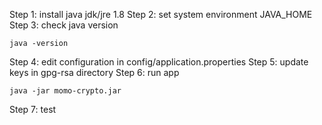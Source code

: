 Step 1: install java jdk/jre 1.8
Step 2: set system environment JAVA_HOME
Step 3: check java version
```shell
java -version
```
Step 4: edit configuration in config/application.properties
Step 5: update keys in gpg-rsa directory
Step 6: run app
```shell
java -jar momo-crypto.jar
```
Step 7: test